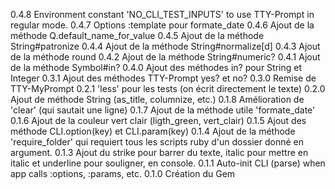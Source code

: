 0.4.8
  Environment constant 'NO_CLI_TEST_INPUTS' to use TTY-Prompt in
  regular mode.
0.4.7
  Options :template pour formate_date
0.4.6
  Ajout de la méthode Q.default_name_for_value
0.4.5
  Ajout de la méthode String#patronize
0.4.4
  Ajout de la méthode String#normalize[d]
0.4.3
  Ajout de la méthode round
0.4.2
  Ajout de la méthode String#numeric?
0.4.1
  Ajout de la méthode Symbol#in?
0.4.0
  Ajout des méthodes in? pour String et Integer
0.3.1
  Ajout des méthodes TTY-Prompt yes? et no?
0.3.0
  Remise de TTY-MyPrompt
0.2.1
  'less' pour les tests (on écrit directement le texte)
0.2.0
  Ajout de méthode String (as_title, columnize, etc.)
0.1.8
  Amélioration de 'clear' (qui sautait une ligne)
0.1.7
  Ajout de la méthode utile 'formate_date'
0.1.6
  Ajout de la couleur vert clair (ligth_green, vert_clair)
0.1.5
  Ajout des méthode CLI.option(key) et CLI.param(key)
0.1.4
  Ajout de la méthode 'require_folder' qui requiert tous les scripts
  ruby d'un dossier donné en argument.
0.1.3
  Ajout du strike pour barrer du texte, italic pour mettre en
  italic et underline pour souligner, en console.
0.1.1
  Auto-init CLI (parse) when app calls :options, :params, etc.
0.1.0
  Création du Gem
